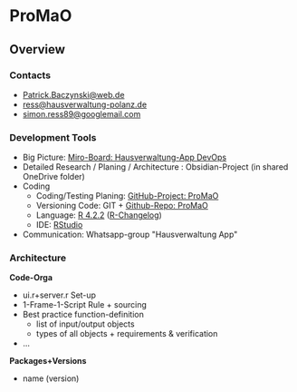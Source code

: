 # ProMaO

## Overview
### Contacts
- Patrick.Baczynski@web.de
- ress@hausverwaltung-polanz.de
- simon.ress89@googlemail.com

### Development Tools
- Big Picture: [Miro-Board: Hausverwaltung-App DevOps](https://miro.com/app/board/uXjVORwGl4M=/)
- Detailed Research / Planing / Architecture : Obsidian-Project (in shared OneDrive folder)
- Coding
  - Coding/Testing Planing: [GitHub-Project: ProMaO](https://github.com/users/SimonRess/projects/3)
  - Versioning Code: GIT + [Github-Repo: ProMaO](https://github.com/SimonRess/ProMaO)
  - Language: [R 4.2.2](https://cran.r-project.org/bin/windows/base/old/) ([R-Changelog](https://cran.r-project.org/doc/manuals/r-devel/NEWS.html))
  - IDE: [RStudio](https://posit.co/)
- Communication: Whatsapp-group "Hausverwaltung App"

### Architecture

**Code-Orga**
- ui.r+server.r Set-up
- 1-Frame-1-Script Rule + sourcing
- Best practice function-definition
  - list of input/output objects
  - types of all objects + requirements & verification
- ...

**Packages+Versions**
 - name (version)

